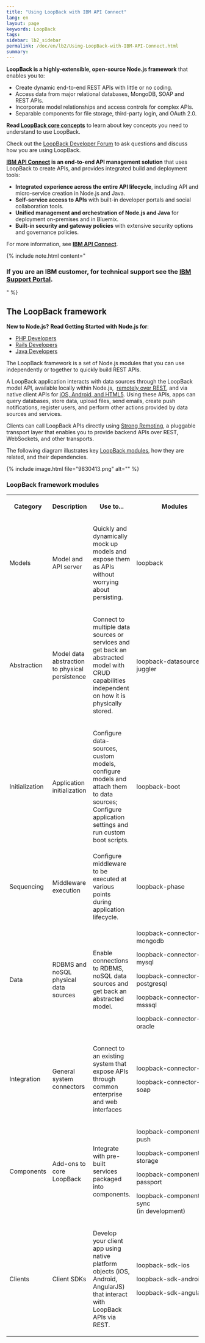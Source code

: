 ```yaml
---
title: "Using LoopBack with IBM API Connect"
lang: en
layout: page
keywords: LoopBack
tags:
sidebar: lb2_sidebar
permalink: /doc/en/lb2/Using-LoopBack-with-IBM-API-Connect.html
summary:
---
```


**LoopBack is a highly-extensible, open-source Node.js framework** that enables you to:

* Create dynamic end-to-end REST APIs with little or no coding.
* Access data from major relational databases, MongoDB, SOAP and REST APIs.
* Incorporate model relationships and access controls for complex APIs.
* Separable components for file storage, third-party login, and OAuth 2.0.

**Read [LoopBack core concepts](/doc/{{page.lang}}/lb2/LoopBack-core-concepts.html)** to learn about key concepts you need to understand to use LoopBack.

Check out the [LoopBack Developer Forum](https://groups.google.com/forum/#!forum/loopbackjs) to ask questions and discuss how you are using LoopBack.

**[IBM API Connect](https://developer.ibm.com/apiconnect/) is an end-to-end API management solution** that uses LoopBack to create APIs, and provides integrated build and deployment tools:

* **Integrated experience across the entire API lifecycle**, including API and micro-service creation in Node.js and Java.
* **Self-service access to APIs** with built-in developer portals and social collaboration tools.
* **Unified management and orchestration of Node.js and Java** for deployment on-premises and in Bluemix.
* **Built-in security and gateway policies** with extensive security options and governance policies.

For more information, see **[IBM API Connect](https://developer.ibm.com/apiconnect/)**.

{% include note.html content="

### If you are an IBM customer, for technical support see the [IBM Support Portal](http://www-01.ibm.com/support/docview.wss?uid=swg21593214).

" %}

## The LoopBack framework

**New to Node.js?** **Read Getting Started with Node.js for**:

* [PHP Developers](http://strongloop.com/strongblog/node-js-php-get-started/)
* [Rails Developers](http://strongloop.com/strongblog/node-js-ruby-on-rails-getting-started/)
* [Java Developers](http://strongloop.com/strongblog/node-js-java-getting-started/)

The LoopBack framework is a set of Node.js modules that you can use independently or together to quickly build REST APIs.

A LoopBack application interacts with data sources through the LoopBack model API, available locally within Node.js, 
[remotely over REST](/doc/{{page.lang}}/lb2/Built-in-models-REST-API.html), and via native client APIs for [iOS, Android, and HTML5](/doc/{{page.lang}}/lb2/Client-SDKs.html).
Using these APIs, apps can query databases, store data, upload files, send emails, create push notifications, register users,
and perform other actions provided by data sources and services.

Clients can call LoopBack APIs directly using [Strong Remoting](/doc/{{page.lang}}/lb2/Strong-Remoting.html), a pluggable transport layer that enables you
to provide backend APIs over REST, WebSockets, and other transports.

The following diagram illustrates key [LoopBack modules](/doc/{{page.lang}}/lb2/Using-LoopBack-with-IBM-API-Connect.html), how they are related, and their dependencies.

{% include image.html file="9830413.png" alt="" %}

### LoopBack framework modules

<table>
  <tbody>
    <tr>
      <th>
        <p>Category</p>
      </th>
      <th>
        <p>Description</p>
      </th>
      <th>
        <p>Use to...</p>
      </th>
      <th>
        <p>Modules</p>
      </th>
    </tr>
    <tr>
      <td>
        <p>Models</p>
      </td>
      <td>
        <p>Model and API server</p>
      </td>
      <td>
        <p>Quickly and dynamically mock up models and expose them as APIs without worrying about persisting.</p>
      </td>
      <td>loopback</td>
    </tr>
    <tr>
      <td>
        <p>Abstraction</p>
      </td>
      <td>
        <p>Model data abstraction to physical persistence</p>
      </td>
      <td>
        <p>Connect to multiple data sources or services and get back an abstracted model with CRUD capabilities independent on how it is physically stored.</p>
      </td>
      <td>
        <div style="width: 200px;">
          <p><span>loopback-datasource-juggler</span></p>
        </div>
      </td>
    </tr>
    <tr>
      <td>Initialization</td>
      <td>Application initialization</td>
      <td>
        <p>Configure data-sources, custom models, configure models and attach them to data sources; Configure application settings and run custom boot scripts.</p>
      </td>
      <td>loopback-boot</td>
    </tr>
    <tr>
      <td>Sequencing</td>
      <td>Middleware execution</td>
      <td>Configure middleware to be executed at various points during application lifecycle.</td>
      <td>loopback-phase</td>
    </tr>
    <tr>
      <td>
        <p>Data</p>
      </td>
      <td>
        <p>RDBMS and noSQL physical data sources</p>
      </td>
      <td>
        <p>Enable connections to RDBMS, noSQL data sources and get back an abstracted model.</p>
      </td>
      <td>
        <p>loopback-connector-mongodb</p>
        <p><span>loopback-connector-mysql</span></p>
        <p><span><span>loopback-connector-postgresql</span></span></p>
        <p><span><span><span>loopback-connector-msssql</span></span></span></p>
        <p><span><span><span><span>loopback-connector-oracle</span></span></span></span></p>
      </td>
    </tr>
    <tr>
      <td>
        <p>Integration</p>
      </td>
      <td>
        <p>General system connectors</p>
      </td>
      <td>
        <p>Connect to an existing system that expose APIs through common enterprise and web interfaces</p>
      </td>
      <td>
        <p><span>loopback-connector-rest</span></p>
        <p><span><span>loopback-connector-soap</span></span></p>
      </td>
    </tr>
    <tr>
      <td>
        <p>Components</p>
      </td>
      <td>
        <p>Add-ons to core LoopBack</p>
      </td>
      <td>
        <p>Integrate with pre-built services packaged into components.</p>
      </td>
      <td>
        <p>loopback-component-push</p>
        <p><span>loopback-component-storage</span></p>
        <p><span>loopback-component-passport</span></p>
        <p><span><span>loopback-component-sync<br>(in development)</span></span></p>
      </td>
    </tr>
    <tr>
      <td>
        <p>Clients</p>
      </td>
      <td>
        <p>Client SDKs</p>
      </td>
      <td>
        <p>Develop your client app using native platform objects (iOS, Android, AngularJS) that interact with LoopBack APIs via REST.</p>
      </td>
      <td>
        <p>loopback-sdk-ios</p>
        <p>loopback-sdk-android</p>
        <p>loopback-sdk-angular</p>
      </td>
    </tr>
  </tbody>
</table>